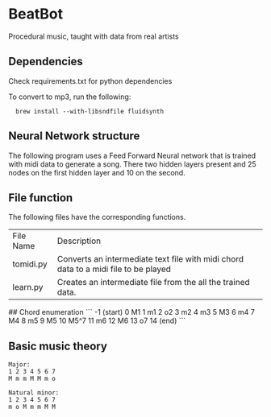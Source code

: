 # BeatBot
Procedural music, taught with data from real artists

## Dependencies
Check requirements.txt for python dependencies

To convert to mp3, run the following:
```brew install libsndfile lame
  brew install --with-libsndfile fluidsynth
```


## Neural Network structure
The following program uses a Feed Forward Neural network that is trained with
midi data to generate a song. There two  hidden layers present and
25 nodes on the first hidden layer and 10 on the second.

## File function
The following files have the corresponding functions.
<table>
  <tr><td>File Name</td> <td>Description</td></tr>
  <tr><td>tomidi.py</td> <td>Converts an intermediate text file with midi chord
  data to a midi file to be played</td></tr>
  <tr><td>learn.py</td>  <td>Creates an intermediate file from the all the trained data.</td></tr>
</table>
## Chord enumeration
```
-1   (start)
0    M1
1    m1
2    o2
3    m2
4    m3
5    M3
6    m4
7    M4
8    m5
9    M5
10   M5^7
11   m6
12   M6
13   o7
14   (end)
```

## Basic music theory
```
Major:
1 2 3 4 5 6 7
M m m M M m o

Natural minor:
1 2 3 4 5 6 7
m o M m m M M
```
